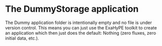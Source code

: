 The DummyStorage application
============================

The Dummy application folder is intentionally empty and no file is under version
control. This means you can just use the ExaHyPE toolkit to create an application
which then just does the default: Nothing (zero fluxes, zero initial data, etc.).
